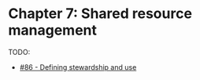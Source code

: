 # Chapter 7: Shared resource management

TODO:

- [#86 - Defining stewardship and use](https://github.com/basisproject/tracker/issues/86)

